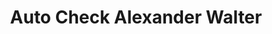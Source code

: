 ---
title: "Auto Check Alexander Walter"
url: /rastatt/auto-check-alexander-walter/
shop: Autowerkstatt
---